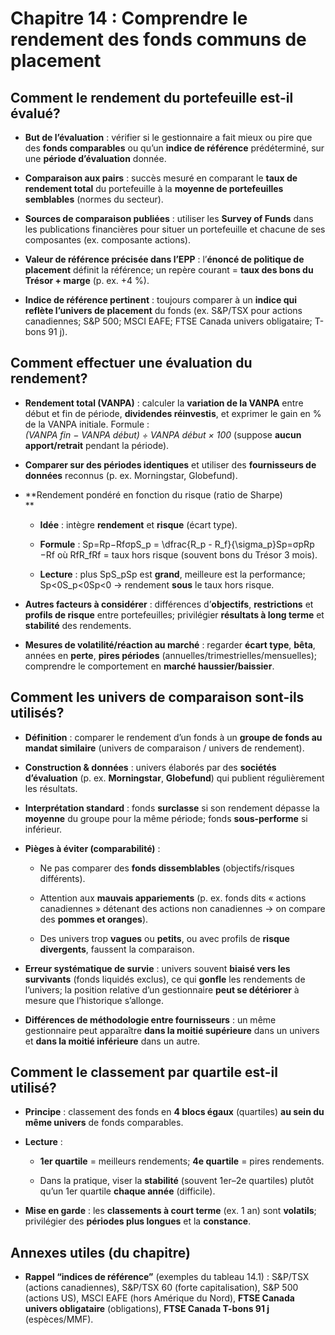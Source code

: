 # Chapitre 14 : Comprendre le rendement des fonds communs de placement

## Comment le rendement du portefeuille est-il évalué?

- **But de l’évaluation** : vérifier si le gestionnaire a fait mieux ou pire que des **fonds comparables** ou qu’un **indice de référence** prédéterminé, sur une **période d’évaluation** donnée.  

- **Comparaison aux pairs** : succès mesuré en comparant le **taux de rendement total** du portefeuille à la **moyenne de portefeuilles semblables** (normes du secteur).  

- **Sources de comparaison publiées** : utiliser les **Survey of Funds** dans les publications financières pour situer un portefeuille et chacune de ses composantes (ex. composante actions).  

- **Valeur de référence précisée dans l’EPP** : l’**énoncé de politique de placement** définit la référence; un repère courant = **taux des bons du Trésor + marge** (p. ex. +4 %).  

- **Indice de référence pertinent** : toujours comparer à un **indice qui reflète l’univers de placement** du fonds (ex. S&P/TSX pour actions canadiennes; S&P 500; MSCI EAFE; FTSE Canada univers obligataire; T-bons 91 j).  

## Comment effectuer une évaluation du rendement?

- **Rendement total (VANPA)** : calculer la **variation de la VANPA** entre début et fin de période, **dividendes réinvestis**, et exprimer le gain en % de la VANPA initiale. Formule :  
    _(VANPA fin − VANPA début) ÷ VANPA début × 100_ (suppose **aucun apport/retrait** pendant la période).  

- **Comparer sur des périodes identiques** et utiliser des **fournisseurs de données** reconnus (p. ex. Morningstar, Globefund).  

- **Rendement pondéré en fonction du risque (ratio de Sharpe)  
    **
  - **Idée** : intègre **rendement** et **risque** (écart type).  

  - **Formule** : Sp=Rp−RfσpS_p = \\dfrac{R_p - R_f}{\\sigma_p}Sp​=σp​Rp​−Rf​​ où RfR_fRf​ = taux hors risque (souvent bons du Trésor 3 mois).  

  - **Lecture** : plus SpS_pSp​ est **grand**, meilleure est la performance; Sp<0S_p<0Sp​<0 → rendement **sous** le taux hors risque.  

- **Autres facteurs à considérer** : différences d’**objectifs**, **restrictions** et **profils de risque** entre portefeuilles; privilégier **résultats à long terme** et **stabilité** des rendements.  

- **Mesures de volatilité/réaction au marché** : regarder **écart type**, **bêta**, années en **perte**, **pires périodes** (annuelles/trimestrielles/mensuelles); comprendre le comportement en **marché haussier/baissier**.  

## Comment les univers de comparaison sont-ils utilisés?

- **Définition** : comparer le rendement d’un fonds à un **groupe de fonds au mandat similaire** (univers de comparaison / univers de rendement).  

- **Construction & données** : univers élaborés par des **sociétés d’évaluation** (p. ex. **Morningstar**, **Globefund**) qui publient régulièrement les résultats.  

- **Interprétation standard** : fonds **surclasse** si son rendement dépasse la **moyenne** du groupe pour la même période; fonds **sous-performe** si inférieur.  

- **Pièges à éviter (comparabilité)** :  
  - Ne pas comparer des **fonds dissemblables** (objectifs/risques différents).  

  - Attention aux **mauvais appariements** (p. ex. fonds dits « actions canadiennes » détenant des actions non canadiennes → on compare des **pommes et oranges**).  

  - Des univers trop **vagues** ou **petits**, ou avec profils de **risque divergents**, faussent la comparaison.  

- **Erreur systématique de survie** : univers souvent **biaisé vers les survivants** (fonds liquidés exclus), ce qui **gonfle** les rendements de l’univers; la position relative d’un gestionnaire **peut se détériorer** à mesure que l’historique s’allonge.  

- **Différences de méthodologie entre fournisseurs** : un même gestionnaire peut apparaître **dans la moitié supérieure** dans un univers et **dans la moitié inférieure** dans un autre.  

## Comment le classement par quartile est-il utilisé?

- **Principe** : classement des fonds en **4 blocs égaux** (quartiles) **au sein du même univers** de fonds comparables.  

- **Lecture** :  
  - **1er quartile** = meilleurs rendements; **4e quartile** = pires rendements.  

  - Dans la pratique, viser la **stabilité** (souvent 1er–2e quartiles) plutôt qu’un 1er quartile **chaque année** (difficile).  

- **Mise en garde** : les **classements à court terme** (ex. 1 an) sont **volatils**; privilégier des **périodes plus longues** et la **constance**.  

## Annexes utiles (du chapitre)

- **Rappel “indices de référence”** (exemples du tableau 14.1) : S&P/TSX (actions canadiennes), S&P/TSX 60 (forte capitalisation), S&P 500 (actions US), MSCI EAFE (hors Amérique du Nord), **FTSE Canada univers obligataire** (obligations), **FTSE Canada T-bons 91 j** (espèces/MMF).